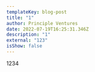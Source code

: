 ```yaml
---
templateKey: blog-post
title: "1"
author: Principle Ventures
date: 2022-07-19T16:25:31.346Z
description: "1"
external: "123"
isShow: false
---
```

1234